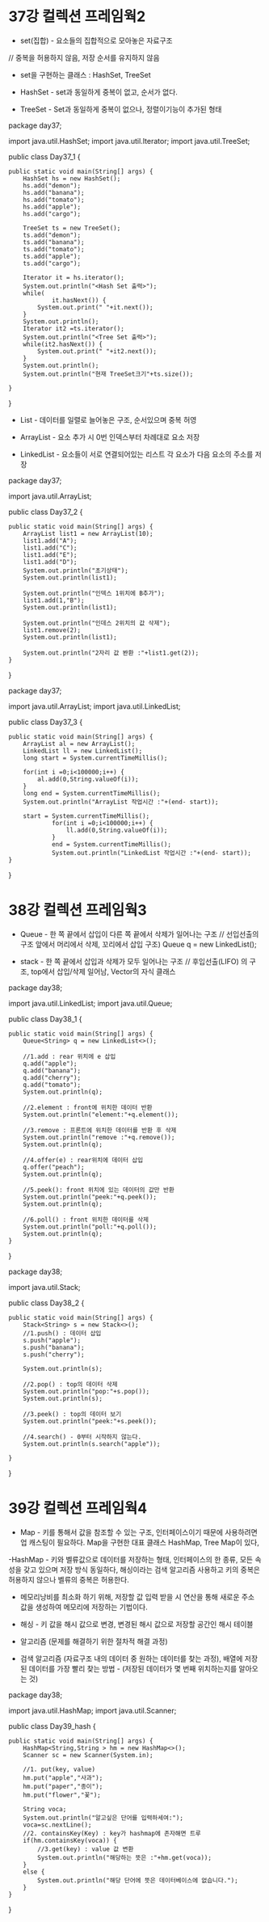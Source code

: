 

# 37강 컬렉션 프레임웍2

- set(집합) - 요소들의 집합적으로 모아놓은 자료구조

// 중복을 허용하지 않음, 저장 순서를 유지하지 않음
- set을 구현하는 클래스 : HashSet, TreeSet

- HashSet - set과 동일하게 중복이 없고, 순서가 없다.

- TreeSet - Set과 동일하게 중복이 없으나, 정렬이기능이 추가된 형태


package day37;

import java.util.HashSet;
import java.util.Iterator;
import java.util.TreeSet;

public class Day37_1 {

	public static void main(String[] args) {
		HashSet hs = new HashSet();
		hs.add("demon");
		hs.add("banana");
		hs.add("tomato");
		hs.add("apple");
		hs.add("cargo");
		
		TreeSet ts = new TreeSet();
		ts.add("demon");
		ts.add("banana");
		ts.add("tomato");
		ts.add("apple");
		ts.add("cargo");
		
		Iterator it = hs.iterator();
		System.out.println("<Hash Set 출력>");
		while(
				it.hasNext()) {
			System.out.print(" "+it.next());
		}
		System.out.println();
		Iterator it2 =ts.iterator();
		System.out.println("<Tree Set 출력>");
		while(it2.hasNext()) {
			System.out.print(" "+it2.next());
		}
		System.out.println();
		System.out.println("현재 TreeSet크기"+ts.size());
		
	}

}


- List - 데이터를 일렬로 늘어놓은 구조, 순서있으며 중복 허영

- ArrayList - 요소 추가 시 0번 인덱스부터 차례대로 요소 저장

- LinkedList - 요소들이 서로 연결되어있는 리스트 각 요소가 다음 요소의 주소를 저장

package day37;

import java.util.ArrayList;

public class Day37_2 {

	public static void main(String[] args) {
		ArrayList list1 = new ArrayList(10);
		list1.add("A");
		list1.add("C");
		list1.add("E");
		list1.add("D");
		System.out.println("초기상태");
		System.out.println(list1);
		
		System.out.println("인덱스 1위치에 B추가");
		list1.add(1,"B");
		System.out.println(list1);
		
		System.out.println("인데스 2위치의 값 삭제");
		list1.remove(2);
		System.out.println(list1);
		
		System.out.println("2자리 값 봔환 :"+list1.get(2));
	}

}

package day37;

import java.util.ArrayList;
import java.util.LinkedList;

public class Day37_3 {

	public static void main(String[] args) {
		ArrayList al = new ArrayList();
		LinkedList ll = new LinkedList();
		long start = System.currentTimeMillis();
		
		for(int i =0;i<100000;i++) {
			al.add(0,String.valueOf(i));
		}
		long end = System.currentTimeMillis();
		System.out.println("ArrayList 작업시간 :"+(end- start));
		
		start = System.currentTimeMillis();
				for(int i =0;i<100000;i++) {
					ll.add(0,String.valueOf(i));
				}
				end = System.currentTimeMillis();
				System.out.println("LinkedList 작업시간 :"+(end- start));
	}

}



# 38강 컬렉션 프레임웍3

- Queue - 한 쪽 끝에서 삽입이 다른 쪽 끝에서 삭제가 일어나는 구조
// 선입선출의 구조 앞에서 머리에서 삭제, 꼬리에서 삽입
구조) Queue<Element> q = new LinkedList<Element>();


- stack - 한 쪽 끝에서 삽입과 삭제가 모두 일어나는 구조
// 후입선출(LIFO) 의 구조, top에서 삽입/삭제 일어남, Vector의 자식 클래스
 
package day38;

import java.util.LinkedList;
import java.util.Queue;

public class Day38_1 {

	public static void main(String[] args) {
		Queue<String> q = new LinkedList<>();
		
		//1.add : rear 위치에 e 삽입
		q.add("apple");
		q.add("banana");
		q.add("cherry");
		q.add("tomato");
		System.out.println(q);
		
		//2.element : front에 위치한 데이터 반환
		System.out.println("element:"+q.element());
		
		//3.remove : 프론트에 위치한 데이터를 반환 후 삭제
		System.out.println("remove :"+q.remove());
		System.out.println(q);
		
		//4.offer(e) : rear위치에 데이터 삽입
		q.offer("peach");
		System.out.println(q);
		
		//5.peek(): front 위치에 있는 데이터의 값만 반환
		System.out.println("peek:"+q.peek());
		System.out.println(q);
		
		//6.poll() : front 위치한 데이터를 삭제
		System.out.println("poll:"+q.poll());
		System.out.println(q);
	}

}

  
package day38;

import java.util.Stack;

public class Day38_2 {

	public static void main(String[] args) {
		Stack<String> s = new Stack<>();
		//1.push() : 데이터 삽입
		s.push("apple");
		s.push("banana");
		s.push("cherry");
		
		System.out.println(s);
		
		//2.pop() : top의 데이터 삭제
		System.out.println("pop:"+s.pop());
		System.out.println(s);
		
		//3.peek() : top의 데이터 보기
		System.out.println("peek:"+s.peek());
		
		//4.search() - 0부터 시작하지 않는다.
		System.out.println(s.search("apple"));
		
	}

}

 

  

# 39강 컬렉션 프레임웍4

- Map - 키를 통해서 값을 참조할 수 있는 구조, 인터페이스이기 때문에 사용하려면 업 캐스팅이 필요하다. Map을 구현한 대표 클래스 HashMap, Tree Map이 있다,

-HashMap -  키와 벨류값으로 데이터를 저장하는 형태, 인터페이스의 한 종류, 모든 속성을 갖고 있으며 저장 방식 동일하다, 해싱이라는 검색 알고리즘 사용하고 키의 중복은 허용하지 않으나 벨류의 중복은 허용한다. 
- 메모리낭비를 최소화 하기 위해, 저장할 값 입력 받을 시 연산을 통해 새로운 주소 값을 생성하여 메모리에 저장하는 기법이다.


- 해싱 - 키 값을 해시 값으로 변경, 변경된 해시 값으로 저장할 공간인 해시 테이블
- 알고리즘 (문제를 해결하기 위한 절차적 해결 과정)
- 검색 알고리즘 (자료구조 내의 데이터 중 원하는 데이터를 찾는 과정), 
배열에 저장된 데이터를 가장 빨리 찾는 방법 - (저장된 데이터가 몇 번째 위치하는지를 알아오는 것)



package day38;

import java.util.HashMap;
import java.util.Scanner;

public class Day39_hash {

	public static void main(String[] args) {
		HashMap<String,String > hm = new HashMap<>();
		Scanner sc = new Scanner(System.in);
		
		//1. put(key, value)
		hm.put("apple","사과");
		hm.put("paper","종이");
		hm.put("flower","꽃");
		
		String voca;
		System.out.println("알고싶은 단어를 입력하세여:");
		voca=sc.nextLine();
		//2. containsKey(Key) : key가 hashmap에 존자해면 트루
		if(hm.containsKey(voca)) {
			//3.get(key) : value 값 변환
			System.out.println("해당하는 뜻은 :"+hm.get(voca));
		}
		else {
			System.out.println("해당 단어에 뜻은 데이터베이스에 없습니다.");
		}
	}

}


